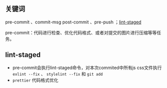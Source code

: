 ## 关键词

pre-commit 、commit-msg  post-commit 、pre-push  ；[lint-staged](https://link.juejin.cn/?target=https%3A%2F%2Fgithub.com%2Fokonet%2Flint-staged "https://github.com/okonet/lint-staged")

pre-commit：代码进行检查、优化代码格式、或者对提交的图片进行压缩等等任务。
## lint-staged

- pre-commit会执行lint-staged命令，对本次commited中所有js css文件执行 `exlint --fix` 、 `stylelint --fix` 和 `git add`
- `prettier` 代码格式优化
